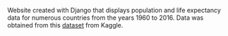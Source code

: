 Website created with Django that displays population and life expectancy data for numerous countries from the years 1960 to 2016. Data was obtained from this [dataset](https://www.kaggle.com/gemartin/world-bank-data-1960-to-2016) from Kaggle. 

